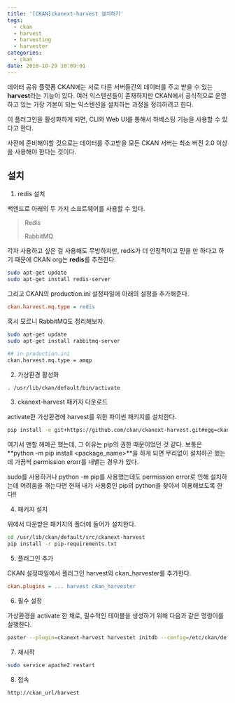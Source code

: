 ```yaml
---
title: '[CKAN]ckanext-harvest 설치하기'
tags:
  - ckan
  - harvest
  - harvesting
  - harvester
categories:
  - ckan
date: 2018-10-29 10:09:01
---
```


데이터 공유 플랫폼 CKAN에는 서로 다른 서버들간의 데이터를 주고 받을 수 있는 **harvest**라는 기능이 있다. 여러 익스텐션들이 존재하지만 CKAN에서 공식적으로 운영하고 있는 가장 기본이 되는 익스텐션을 설치하는 과정을 정리하려고 한다.

이 플러그인을 활성화하게 되면, CLI와 Web UI를 통해서 하베스팅 기능을 사용할 수 있다고 한다.

사전에 준비해야할 것으로는  데이터를 주고받을 모든 CKAN 서버는 최소 버전 2.0 이상을 사용해야 한다는 것이다.

## 설치

1. redis 설치

백엔드로 아래의 두 가지 소프트웨어를 사용할 수 있다. 

> Redis
>
> RabbitMQ

각자 사용하고 싶은 걸 사용해도 무방하지만, redis가 더 안정적이고 믿을 만 하다고 하기 때문에 CKAN org는 **redis**를 추천한다.

```sh
sudo apt-get update
sudo apt-get install redis-server
```

그리고 CKAN의 production.ini 설정파일에 아래의 설정을 추가해준다.

```ini
ckan.harvest.mq.type = redis
```

혹시 모르니 RabbitMQ도 정리해보자.

```sh
sudo apt-get update
sudo apt-get install rabbitmq-server

## in production.ini
ckan.harvest.mq.type = amqp
```

2. 가상환경 활성화

```sh
. /usr/lib/ckan/default/bin/activate
```

3. ckanext-harvest 패키지 다운로드

activate한 가상환경에 harvest를 위한 파이썬 패키지를 설치한다.

```sh
pip install -e git+https://github.com/ckan/ckanext-harvest.git#egg=ckanext-harvest
```

여기서 맨할 헤메곤 했는데, 그 이유는 pip의 권한 때문이었던 것 같다. 보통은 **python -m pip install <package_name>**을 하게 되면 무리없이 설치하곤 했는데 가끔씩 permission erorr를 내뱉는 경우가 있다. 

sudo를 사용하거나 python -m pip를 사용했는데도 permission error로 인해 설치하는데 어려움을 겪는다면 현재 내가 사용중인 pip의 python을 찾아서 이용해보도록 한다!!

4. 패키지 설치

위에서 다운받은 패키지의 폴더에 들어가 설치한다.

```sh
cd /usr/lib/ckan/default/src/ckanext-harvest
pip install -r pip-requirements.txt
```

5. 플러그인 추가

CKAN 설정파일에서 플러그인 harvest와 ckan_harvester를 추가한다.

```ini
ckan.plugins = ... harvest ckan_harvester
```

6. 필수 설정

가상환경을 activate 한 채로, 필수적인 테이블을 생성하기 위해 다음과 같은 명령어를 실행한다.

```sh
paster --plugin=ckanext-harvest harvestet initdb --config=/etc/ckan/default/production.ini
```

7. 재시작

```sh
sudo service apache2 restart
```

8. 접속

```text
http://ckan_url/harvest
```

